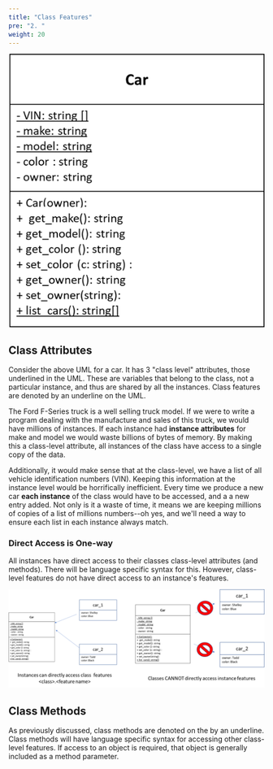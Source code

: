 ```yaml
---
title: "Class Features"
pre: "2. "
weight: 20
---
```


![Car UML](/images/12-class/car_UML.png)

## Class Attributes

Consider the above UML for a car.  It has 3 "class level" attributes, those underlined in the UML.  These are variables that belong to the class, not a particular instance, and thus are shared by all the instances.  Class features are denoted by an underline on the UML.

The Ford F-Series truck is a well selling truck model.  If we were to write a program dealing with the manufacture and sales of this truck, we would have millions of instances.  If each instance had <b>instance attributes</b> for make and model we would waste billions of bytes of memory.  By making this a class-level attribute, all instances of the class have access to a single copy of the data.

Additionally, it would make sense that at the class-level, we have a list of all vehicle identification numbers (VIN).  Keeping this information at the instance level would be horrifically inefficient.  Every time we produce a new car <b>each instance</b> of the class would have to be accessed, and a a new entry added. Not only is it a waste of time, it means we are keeping millions of copies of a list of millions numbers--oh yes, and we'll need a way to ensure each list in each instance always match.


###  Direct Access is One-way

All instances have direct access to their classes class-level attributes (and methods).  There will be language specific syntax for this.  However, class-level features do not have direct access to an instance's features.  

![One-way](/images/12-class/class_features_one_way.png)

## Class Methods

As previously discussed, class methods are denoted on the by an underline.  Class methods will have language specific syntax for accessing other class-level features.  If access to an object is required, that object is <emp>generally</emp> included as a method parameter.


